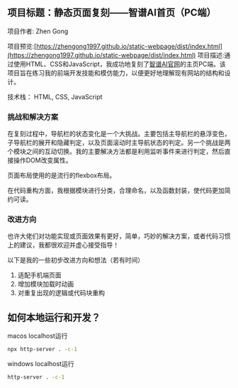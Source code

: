 ## 项目标题：静态页面复刻——智谱AI首页（PC端）
项目作者: Zhen Gong

项目预览:[https://zhengong1997.github.io/static-webpage/dist/index.html](https://zhengong1997.github.io/static-webpage/dist/index.html)
项目描述:通过使用HTML、CSS和JavaScript，我成功地复刻了[智谱AI官网](https://www.zhipuai.cn/)的主页PC端。该项目旨在练习我的前端开发技能和模仿能力，以便更好地理解现有网站的结构和设计。

技术栈：
HTML, CSS, JavaScript

### 挑战和解决方案

在复刻过程中，导航栏的状态变化是一个大挑战。主要包括主导航栏的悬浮变色，子导航栏的展开和隐藏判定，以及页面滚动时主导航状态的判定。另一个挑战是两个模块之间的互动切换。我的主要解决方法都是利用监听事件来进行判定，然后直接操作DOM改变属性。

页面布局使用的是流行的flexbox布局。

在代码重构方面，我根据模块进行分类，合理命名，以及函数封装，使代码更加简约可读。

### 改进方向
也许大佬们对功能实现或页面效果有更好，简单，巧妙的解决方案，或者代码习惯上的建议，我都很欢迎并虚心接受指导！

以下是我的一些初步改进方向和想法（若有时间）
1. 适配手机端页面
2. 增加模块加载时动画
3. 对重复出现的逻辑或代码块重构

## 如何本地运行和开发？
macos localhost运行
```bash
npx http-server . -c-1
```

windows localhost运行
```bash
http-server . -c-1
```



